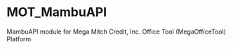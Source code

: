 MOT_MambuAPI
============

MambuAPI module for Mega Mitch Credit, Inc. Office Tool (MegaOfficeTool) Platform

